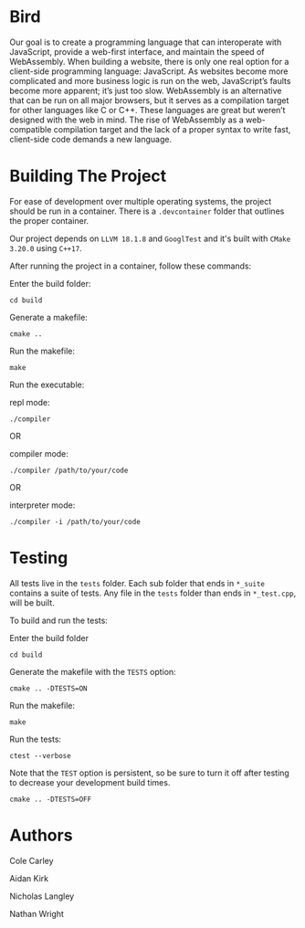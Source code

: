 # Bird
Our goal is to create a programming language that can interoperate with JavaScript, provide a web-first interface, and maintain the speed of WebAssembly. When building a website, there is only one real option for a client-side programming language: JavaScript. As websites become more complicated and more business logic is run on the web, JavaScript’s faults become more apparent; it’s just too slow. WebAssembly is an alternative that can be run on all major browsers, but it serves as a compilation target for other languages like C or C++. These languages are great but weren’t designed with the web in mind. The rise of WebAssembly as a web-compatible compilation target and the lack of a proper syntax to write fast, client-side code demands a new language. 


# Building The Project
For ease of development over multiple operating systems, the project should be run in a container. There is a `.devcontainer` folder that outlines the proper container. 

Our project depends on `LLVM 18.1.8` and `GooglTest` and it's built with `CMake 3.20.0` using `C++17`.

After running the project in a container, follow these commands:

Enter the build folder: 
```
cd build
```

Generate a makefile:
```
cmake ..
```

Run the makefile:
```
make
```

Run the executable:

repl mode:
```
./compiler 
```
OR

compiler mode:
```
./compiler /path/to/your/code 
```

OR

interpreter mode:
```
./compiler -i /path/to/your/code 
```

# Testing
All tests live in the `tests` folder. Each sub folder that ends in `*_suite` contains a suite of tests. Any file in the `tests` folder than ends in `*_test.cpp`, will be built. 

To build and run the tests:

Enter the build folder
```
cd build
```

Generate the makefile with the `TESTS` option:
```
cmake .. -DTESTS=ON
```

Run the makefile:
```
make
```

Run the tests:
```
ctest --verbose
```

Note that the `TEST` option is persistent, so be sure to turn it off after testing to decrease your development build times.

```
cmake .. -DTESTS=OFF
```

# Authors
Cole Carley

Aidan Kirk

Nicholas Langley

Nathan Wright

